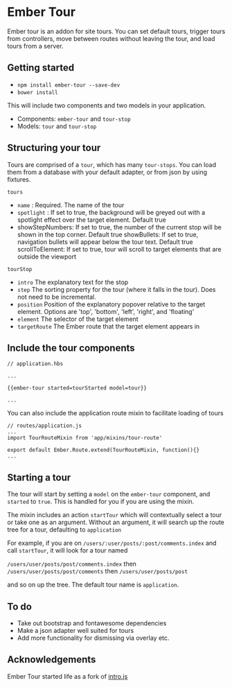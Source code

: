 # Ember Tour

Ember tour is an addon for site tours. You can set default tours, trigger tours from controllers, move between routes 
without leaving the tour, and load tours from a server.

## Getting started

* `npm install ember-tour --save-dev`
* `bower install`

This will include two components and two models in your application.
* Components: `ember-tour` and `tour-stop`
* Models: `tour` and `tour-stop`

## Structuring your tour

Tours are comprised of a `tour`, which has many `tour-stops`. You can load them from a database with your default
adapter, or from json by using fixtures.

`tours`
* `name` : Required. The name of the tour
* `spotlight` : If set to true, the background will be greyed out with a spotlight effect over the target element.
Default true
* showStepNumbers: If set to true, the number of the current stop will be shown in the top corner. Default true
showBullets: If set to true, navigation bullets will appear below the tour text. Default true
scrollToElement: If set to true, tour will scroll to target elements that are outside the viewport

`tourStop`
* `intro` The explanatory text for the stop
* `step` The sorting property for the tour (where it falls in the tour). Does not need to be incremental.  
* `position` Position of the explanatory popover relative to the target element. Options are 'top', 'bottom', 'left',
'right', and 'floating'
* `element` The selector of the target element
* `targetRoute` The Ember route that the target element appears in

## Include the tour components

```
// application.hbs

...

{{ember-tour started=tourStarted model=tour}}

...
```

You can also include the application route mixin to facilitate loading of tours

```
// routes/application.js
...
import TourRouteMixin from 'app/mixins/tour-route'
 
export default Ember.Route.extend(TourRouteMixin, function(){} 
...
```

## Starting a tour
The tour will start by setting a `model` on the `ember-tour` component, and `started` to `true`. This is handled for 
you if you are using the mixin.

The mixin includes an action `startTour` which will contextually select a tour or take one as an argument. Without an
argument, it will search up the route tree for a tour, defaulting to `application`

For example, if you are on `/users/:user/posts/:post/comments.index` and call `startTour`, it will look for a tour named

`/users/user/posts/post/comments.index`
then
`/users/user/posts/post/comments`
then
`/users/user/posts/post`

and so on up the tree. The default tour name is `application`.

## To do
* Take out bootstrap and fontawesome dependencies
* Make a json adapter well suited for tours
* Add more functionality for dismissing via overlay etc.

## Acknowledgements

Ember Tour started life as a fork of [intro.js](http://usablica.github.io/intro.js/)
